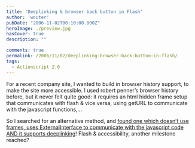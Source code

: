 ```yaml
---
title: 'Deeplinking & browser back button in Flash'
author: 'wouter'
pubDate: "2006-11-02T00:10:00.000Z"
heroImage: ./preview.jpg
hasCover: true
description: ""

comments: true
permalink: /2006/11/02/deeplinking-browser-back-button-in-flash/
tags:
  - Actionscript 2.0
---
```

For a recent company site, I wanted to build in browser history support, to make the site more accessible. I used robert penner’s browser history before, but it never felt quite good: it requires an html hidden frame setup that communicates with flash & vice versa, using getURL to communicate with the javascript functions,…

So I searched for an alternative method, and [found one which doesn’t use frames, uses ExternalInterface to communicate with the javascript code AND it supports deeplinking][1]! Flash & accessibility, another milestone reached?

 [1]: http://reefscape.net/?p=10 "Deeplinking & browser back button in Flash"